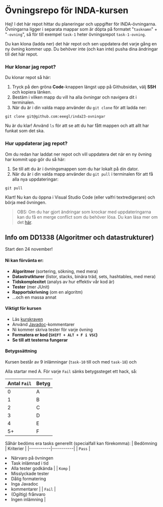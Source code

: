 # Övningsrepo för INDA-kursen

Hej! I det här repot hittar du planeringar och uppgifter för INDA-övningarna. Övningarna ligger i separata mappar som är döpta på formatet "`tasknamn`" + "`-ovning`", så för till exempel `task-1` heter övningsrepot `task-1-ovning`.

Du kan klona (ladda ner) det här repot och sen uppdatera det varje gång en ny övning kommer upp. Du behöver inte (och kan inte) pusha dina ändringar till det här repot.

### Hur klonar jag repot?
Du klonar repot så här:
1. Tryck på den gröna **Code**-knappen längst upp på Githubsidan, välj **SSH** och kopiera länken.
1. Bestäm i vilken mapp du vill ha alla övningar och navigera dit i terminalen.
1. När du är i din valda mapp använder du `git clone` för att ladda ner:

```
git clone git@github.com:eeegl/inda23-ovningar
```

Nu är du klar! Använd `ls` för att se att du har fått mappen och att allt har funkat som det ska.

### Hur uppdaterar jag repot?
Om du redan har laddat ner repot och vill uppdatera det när en ny övning har kommit upp gör du så här:

1. Se till att du är i övningsmappen som du har lokalt på din dator.
1. När du är i din valda mapp använder du `git pull` i terminalen för att få alla nya uppdateringar:

```
git pull
```

Klart! Nu kan du öppna i Visual Studio Code (eller valfri textredigerare) och börja med övningen.

> OBS: Om du har gjort ändringar som krockar med uppdateringarna kan du få en merge conflict som du behöver lösa. Du kan läsa mer om det [här](https://www.atlassian.com/git/tutorials/using-branches/merge-conflicts).

## **Info om DD1338 (Algoritmer och datastrukturer)**

Start den 24 november!

#### **Ni kan förvänta er:**
* **Algoritmer** (sortering, sökning, med mera)
* **Datastrutkturer** (listor, stacks, binära träd, sets, hashtables, med mera)
* **Tidskomplexitet** (analys av hur effektiv vår kod är)
* **Tester** (mer JUnit)
* **Rapportskrivning** (om en algoritm)
* ...och en massa annat

#### **Viktigt för kursen**
* Läs [kurskraven](https://gits-15.sys.kth.se/inda-23/course-instructions/blob/master/DD1338/README.md)
* Använd [Javadoc](https://www.tutorialspoint.com/java/java_documentation.htm)-kommentarer
* Ni kommer skriva tester för varje övning
* **Formatera er kod (`SHIFT + ALT + F i VSC`)**
* **Se till att testerna fungerar**

#### **Betygssättning**
Kursen består av 9 inlämningar (`task-10` till och med `task-18`) och 

Alla startar med A. För varje `Fail` sänks betygssteget ett hack, så:

| Antal `Fail` | Betyg |
|--------------|-------|
| 0            |   A   |
| 1            |   B   |
| 2            |   C   |
| 3            |   D   |
| 4            |   E   |
| 5+           |   F   |

Såhär bedöms era tasks generellt (specialfall kan förekomma):
| Bedömning | Kriterier |
|-----------|-----------|
| `Pass`    | <li> Närvaro på övningen<br><li> Task inlämnad i tid<br><li> Alla tester godkända |
| `Komp`    | <li> Misslyckade tester<br><li> Dålig formatering<br><li> Inga Javadoc<li>kommentarer |
| `Fail`    | <li> (Ogiltig) frånvaro<br><li> Ingen inlämning |